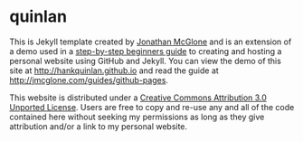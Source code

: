 quinlan
=====================
This is Jekyll template created by [Jonathan McGlone](http://jmcglone.com) and is an extension of a demo used in a [step-by-step beginners guide](http://jmcglone.com/guides/github-pages) to creating and hosting a personal website using GitHub and Jekyll. You can view the demo of this site at <http://hankquinlan.github.io> and read the guide at <http://jmcglone.com/guides/github-pages>. 

This website is distributed under a [Creative Commons Attribution 3.0 Unported License](http://creativecommons.org/licenses/by/3.0/deed.en_US). Users are free to copy and re-use any and all of the code contained here without seeking my permissions as long as they give attribution and/or a link to my personal website.
